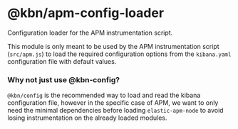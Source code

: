 # @kbn/apm-config-loader

Configuration loader for the APM instrumentation script.

This module is only meant to be used by the APM instrumentation script (`src/apm.js`)
to load the required configuration options from the `kibana.yaml` configuration file with
default values.

### Why not just use @kbn-config?

`@kbn/config` is the recommended way to load and read the kibana configuration file,
however in the specific case of APM, we want to only need the minimal dependencies
before loading `elastic-apm-node` to avoid losing instrumentation on the already loaded modules.